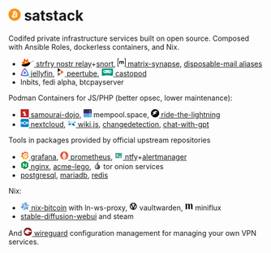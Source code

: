 # <img src="docs/logos/bitcoin.svg" width="24" height="24"> satstack

Codifed private infrastructure services built on open source. Composed with Ansible Roles, dockerless containers, and Nix.

* [<img src="docs/logos/strfry.svg" width="26.53238788475561" height="16"> strfry nostr relay](https://github.com/bleetube/ansible-role-strfry)+[snort](https://github.com/bleetube/ansible-role-snort), [<img src="docs/logos/matrix.svg" width="16" height="16"> matrix-synapse](https://github.com/bleetube/ansible-role-synapse), [disposable-mail aliases](https://github.com/bleetube/ansible-role-disposable-mail)
* [<img src="docs/logos/jellyfin.png" width="16" height="16"> jellyfin](https://github.com/bleetube/ansible-role-jellyfin), [<img src="docs/logos/peertube.png" width="16" height="16"> peertube](https://github.com/bleetube/ansible-role-peertube), [<img src="docs/logos/castopod.svg" width="23.6" height="16"> castopod](https://github.com/bleetube/ansible-role-castopod)
* lnbits, fedi alpha, btcpayserver

Podman Containers for JS/PHP (better opsec, lower maintenance):
* [<img src="docs/logos/samourai.png" width="16" height="16"> samourai-dojo](https://github.com/bleetube/ansible-role-samourai-dojo), <img src="docs/logos/mempool.png" width="16" height="16"> mempool.space, [<img src="docs/logos/rtl.png" width="16" height="16"> ride-the-lightning](ansible/playbooks/host_tasks/wartortle.satstack.net/rtl/README.md)
* [<img src="docs/logos/nextcloud.png" width="16" height="16"> nextcloud](https://github.com/bleetube/ansible-role-nextcloud), [<img src="docs/logos/wikijs.png" width="16" height="16"> wiki.js](https://github.com/bleetube/ansible-role-wikijs), [changedetection](ansible/playbooks/host_tasks/wartortle.satstack.net/changedetection/README.md), [chat-with-gpt](ansible/playbooks/host_tasks/wartortle.satstack.net/chat-with-gpt/README.md)

Tools in packages provided by official upstream repositories

* [<img src="docs/logos/grafana.svg" width="16" height="16"> grafana](ansible/playbooks/observability/main.yml), [<img src="docs/logos/prometheus.svg" width="16" height="16"> prometheus](ansible/host_vars/wartortle.satstack.net/prometheus.yml), [<img src="docs/logos/ntfy.svg" width="16" height="16"> ntfy](https://github.com/bleetube/ansible-role-ntfy)+[alertmanager](https://github.com/bleetube/ansible-role-ntfy-alertmanager)
* [<img src="docs/logos/nginx.png" width="16" height="16"> nginx](ansible/playbooks/nginx/main.yml), [acme-lego](https://github.com/bleetube/ansible-role-lego), <img src="docs/logos/tor.png" width="16" height="16"> tor onion services
* [postgresql](ansible/playbooks/postgresql.yml), [mariadb](ansible/playbooks/mariadb.yml), [redis](https://github.com/bleetube/ansible-role-redis)

Nix:

* [<img src="docs/logos/nix-bitcoin.png" width="17" height="16"> nix-bitcoin](nix/chespin.satstack.net/configuration.nix) with ln-ws-proxy, <img src="docs/logos/vaultwarden.png" width="16" height="16"> vaultwarden, <img src="docs/logos/miniflux.png" width="16" height="16"> miniflux
* [stable-diffusion-webui](nix/charmander.satstack.net/configuration.nix) and steam

And [<img src="docs/logos/wireguard.png" width="16" height="16"> wireguard](https://github.com/bleetube/ansible-role-wireguard) configuration management for managing your own VPN services.